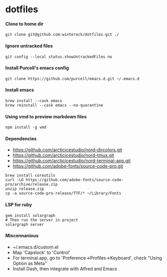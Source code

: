 # dotfiles

#### Clone to home dir

```
git clone git@github.com:winterock/dotfiles.git ./
```

#### Ignore untracked files
```
git config --local status.showUntrackedFiles no
```

#### Install Purcell's emacs config
```
git clone https://github.com/purcell/emacs.d.git ~/.emacs.d
```

#### Install emacs
```
brew install --cask emacs
brew reinstall --cask emacs --no-quarantine
```

#### Using vmd to preview markdown files
```
npm install -g vmd
```

#### Dependencies
- https://github.com/arcticicestudio/nord-dircolors.git
- https://github.com/arcticicestudio/nord-tmux.git
- https://github.com/arcticicestudio/nord-terminal-app.git
- https://github.com/adobe-fonts/source-code-pro.git

```
brew install coreutils
curl -LO https://github.com/adobe-fonts/source-code-pro/archive/release.zip
unzip release.zip
cp -a source-code-pro-release/TTF/* ~/Library/Fonts
```

#### LSP for ruby
```
gem install solargraph
# Then run the server in project
solargraph server
```

#### Miscennanious
- ~/.emacs.d/custom.el
- Map 'Capslock' to 'Control'
- For terminal.app, go to 'Preference->Profiles->Keyboard', check "Using Option as Meta"
- Install Dash, then integrate with Alfred and Emacs
